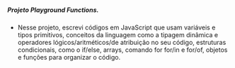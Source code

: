 ##### Projeto Playground Functions.

- Nesse projeto, escrevi códigos em JavaScript que usam variáveis e tipos primitivos, conceitos da linguagem como a tipagem dinâmica e operadores lógicos/aritméticos/de atribuição no seu código, estruturas condicionais, como o if/else, arrays, comando for for/in e for/of, objetos e funções para organizar o código.
